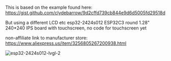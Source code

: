 This is based on the example found here: https://gist.github.com/clydebarrow/9d2cffd739cb844e9d6d5005fd29518d

But using a different LCD etc esp32-2424s012 ESP32C3 round 1.28" 240*240 IPS board with touchscreen, no code for touchscreen yet

non-affiliate link to manufacturer store: https://www.aliexpress.us/item/3256805267200938.html

![esp32-2424s012-lvgl-2](https://github.com/clowrey/esphome-esp32-2424s012-lvgl-powermeter/assets/6935928/df1c8915-9a5c-425e-a78f-248a0b2734d7)
